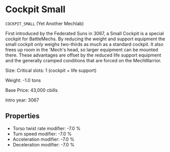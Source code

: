 # Cockpit Small

`COCKPIT_SMALL` (Yet Another Mechlab)

First introduced by the Federated Suns in 3067, a Small Cockpit is a special cockpit for BattleMechs. By reducing the weight and support equipment the small cockpit only weighs two-thirds as much as a standard cockpit. It also frees up room in the 'Mech's head, so larger equipment can be mounted there. These advantages are offset by the reduced life support equipment and the generally cramped conditions that are forced on the MechWarrior.

Size: Critical slots: 1 (cockpit +  life support)

Weight: -1.0 tons

Base Price: 43,000 cbills

Intro year: 3067

## Properties
* Torso twist rate modifier: -7.0 %
* Turn speed modifier: -7.0 %
* Acceleration modifier: -7.0 %
* Deceleration modifier: -7.0 %
